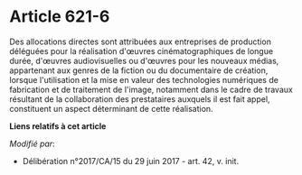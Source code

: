 # Article 621-6

Des allocations directes sont attribuées aux entreprises de production déléguées pour la réalisation d'œuvres
cinématographiques de longue durée, d'œuvres audiovisuelles ou d'œuvres pour les nouveaux médias, appartenant aux genres de
la fiction ou du documentaire de création, lorsque l'utilisation et la mise en valeur des technologies numériques de
fabrication et de traitement de l'image, notamment dans le cadre de travaux résultant de la collaboration des prestataires
auxquels il est fait appel, constituent un aspect déterminant de cette réalisation.

**Liens relatifs à cet article**

_Modifié par_:

  - Délibération n°2017/CA/15 du 29 juin 2017 - art. 42, v. init.
